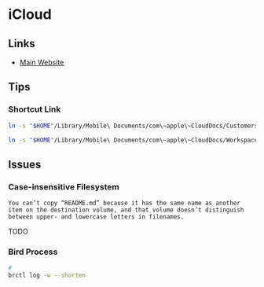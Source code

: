 # iCloud

## Links

- [Main Website](https://icloud.com)

## Tips

### Shortcut Link

```sh
ln -s "$HOME"/Library/Mobile\ Documents/com\~apple\~CloudDocs/Customers "$HOME"/Customers

ln -s "$HOME"/Library/Mobile\ Documents/com\~apple\~CloudDocs/Workspace "$HOME"/Workspace
```

## Issues

### Case-insensitive Filesystem

```log
You can’t copy “README.md” because it has the same name as another item on the destination volume, and that volume doesn’t distinguish between upper- and lowercase letters in filenames.
```

TODO

### Bird Process

```sh
#
brctl log -w --shorten
```
